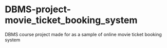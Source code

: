 # DBMS-project-movie_ticket_booking_system
DBMS course project made for as a sample of online movie ticket booking system
